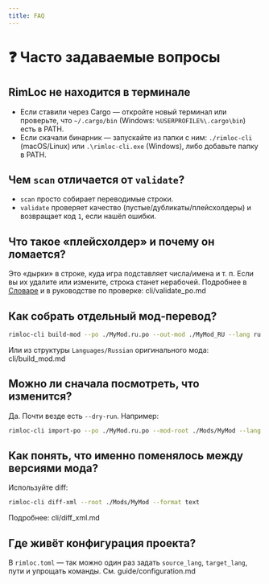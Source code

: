 ```yaml
---
title: FAQ
---
```


# ❓ Часто задаваемые вопросы

## RimLoc не находится в терминале

- Если ставили через Cargo — откройте новый терминал или проверьте, что `~/.cargo/bin` (Windows: `%USERPROFILE%\.cargo\bin`) есть в PATH.
- Если скачали бинарник — запускайте из папки с ним: `./rimloc-cli` (macOS/Linux) или `.\rimloc-cli.exe` (Windows), либо добавьте папку в PATH.

## Чем `scan` отличается от `validate`?

- `scan` просто собирает переводимые строки.
- `validate` проверяет качество (пустые/дубликаты/плейсхолдеры) и возвращает код `1`, если нашёл ошибки.

## Что такое «плейсхолдер» и почему он ломается?

Это «дырки» в строке, куда игра подставляет числа/имена и т. п. Если вы их удалите или измените, строка станет нерабочей. Подробнее в [Словаре](glossary.md#плейсхолдер) и в руководстве по проверке: cli/validate_po.md

## Как собрать отдельный мод‑перевод?

```bash
rimloc-cli build-mod --po ./MyMod.ru.po --out-mod ./MyMod_RU --lang ru
```

Или из структуры `Languages/Russian` оригинального мода: cli/build_mod.md

## Можно ли сначала посмотреть, что изменится?

Да. Почти везде есть `--dry-run`. Например:
```bash
rimloc-cli import-po --po ./MyMod.ru.po --mod-root ./Mods/MyMod --lang ru --report --dry-run
```

## Как понять, что именно поменялось между версиями мода?

Используйте diff:
```bash
rimloc-cli diff-xml --root ./Mods/MyMod --format text
```
Подробнее: cli/diff_xml.md

## Где живёт конфигурация проекта?

В `rimloc.toml` — так можно один раз задать `source_lang`, `target_lang`, пути и упрощать команды. См. guide/configuration.md

